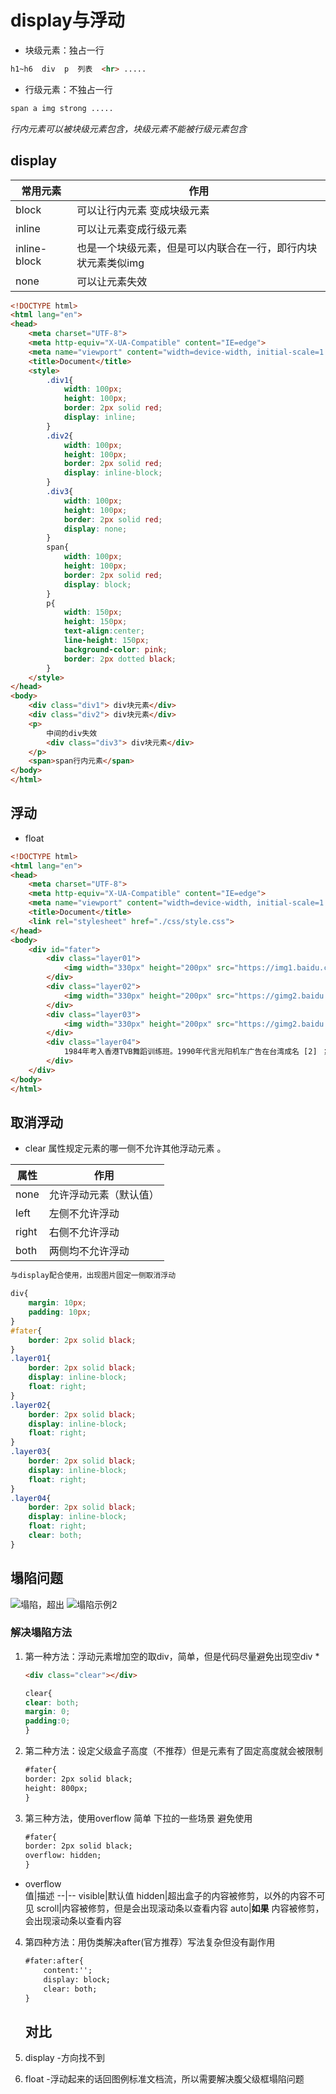 # display与浮动

- 块级元素：独占一行
```html
h1~h6  div  p  列表  <hr> .....
```

- 行级元素：不独占一行
```html
span a img strong .....
```
_行内元素可以被块级元素包含，块级元素不能被行级元素包含_

## display
常用元素|作用
---|---
block|可以让行内元素 变成块级元素
inline|可以让元素变成行级元素
inline-block|也是一个块级元素，但是可以内联合在一行，即行内块状元素类似img
none|可以让元素失效

```html
<!DOCTYPE html>
<html lang="en">
<head>
    <meta charset="UTF-8">
    <meta http-equiv="X-UA-Compatible" content="IE=edge">
    <meta name="viewport" content="width=device-width, initial-scale=1.0">
    <title>Document</title>
    <style>
        .div1{
            width: 100px;
            height: 100px;
            border: 2px solid red;
            display: inline;
        }
        .div2{
            width: 100px;
            height: 100px;
            border: 2px solid red;
            display: inline-block;
        }
        .div3{
            width: 100px;
            height: 100px;
            border: 2px solid red;
            display: none;
        }
        span{
            width: 100px;
            height: 100px;
            border: 2px solid red;
            display: block;
        }
        p{
            width: 150px;
            height: 150px;
            text-align:center;
            line-height: 150px;
            background-color: pink;
            border: 2px dotted black;
        }
    </style>
</head>
<body>
    <div class="div1"> div块元素</div>
    <div class="div2"> div块元素</div>
    <p>
        中间的div失效
        <div class="div3"> div块元素</div>
    </p>
    <span>span行内元素</span>
</body>
</html>
```

## 浮动
- float 
```html
<!DOCTYPE html>
<html lang="en">
<head>
    <meta charset="UTF-8">
    <meta http-equiv="X-UA-Compatible" content="IE=edge">
    <meta name="viewport" content="width=device-width, initial-scale=1.0">
    <title>Document</title>
    <link rel="stylesheet" href="./css/style.css">
</head>
<body>
    <div id="fater">
        <div class="layer01">
            <img width="330px" height="200px" src="https://img1.baidu.com/it/u=1726475353,306474546&fm=253&fmt=auto&app=138&f=JPEG?w=889&h=500" alt="">
        </div>
        <div class="layer02">
            <img width="330px" height="200px" src="https://gimg2.baidu.com/image_search/src=http%3A%2F%2Fi.img16888.com%2Fupload%2FImages%2F2021%2F04%2F795991617933372.jpg&refer=http%3A%2F%2Fi.img16888.com&app=2002&size=f9999,10000&q=a80&n=0&g=0n&fmt=auto?sec=1665152836&t=f52b70b6e824f015fddbce95c8d95793" alt="">
        </div>
        <div class="layer03">
            <img width="330px" height="200px" src="https://gimg2.baidu.com/image_search/src=http%3A%2F%2Fbkimg.cdn.bcebos.com%2Fpic%2Ffaf2b2119313b07e1fcfe16101d7912397dd8c6d&refer=http%3A%2F%2Fbkimg.cdn.bcebos.com&app=2002&size=f9999,10000&q=a80&n=0&g=0n&fmt=auto?sec=1665152883&t=7ae4842d6012841a0642e5570c1dcf7a" alt="">
        </div>
        <div class="layer04">
            1984年考入香港TVB舞蹈训练班。1990年代言光阳机车广告在台湾成名 [2] ；
        </div>
    </div>
</body>
</html>
```
## 取消浮动
- clear 属性规定元素的哪一侧不允许其他浮动元素 。

属性|作用
--|---
none|允许浮动元素（默认值）
left|左侧不允许浮动
right|右侧不允许浮动
both|两侧均不允许浮动

```txt
与display配合使用，出现图片固定一侧取消浮动
```


```css
div{
    margin: 10px;
    padding: 10px;
}
#fater{
    border: 2px solid black;
}
.layer01{
    border: 2px solid black;
    display: inline-block;
    float: right;
}
.layer02{
    border: 2px solid black;
    display: inline-block;
    float: right;
}
.layer03{
    border: 2px solid black;
    display: inline-block;
    float: right;
}
.layer04{
    border: 2px solid black;
    display: inline-block;
    float: right;
    clear: both;
}
```

## 塌陷问题
![塌陷，超出](https://user-images.githubusercontent.com/109905813/189154173-47c94c95-1179-49f6-aa7f-79ae21202f59.png)
![塌陷示例2](https://user-images.githubusercontent.com/109905813/189154257-7bc73254-bb77-4659-94d9-a3547014916c.png)

### 解决塌陷方法
1. 第一种方法：浮动元素增加空的取div，简单，但是代码尽量避免出现空div
    * 
    ```html
    <div class="clear"></div>
    ```
    ```css
    clear{
    clear: both;
    margin: 0;
    padding:0;
    }
    ```
2. 第二种方法：设定父级盒子高度（不推荐）但是元素有了固定高度就会被限制
    ```html
    #fater{
    border: 2px solid black;
    height: 800px;
    }
    ```
3. 第三种方法，使用overflow 简单 下拉的一些场景 避免使用
    ```html
    #fater{
    border: 2px solid black;
    overflow: hidden;
    }
    ```
    
- overflow    
    值|描述
    --|--
    visible|默认值
    hidden|超出盒子的内容被修剪，以外的内容不可见
    scroll|内容被修剪，但是会出现滚动条以查看内容
    auto|__如果__ 内容被修剪，会出现滚动条以查看内容

4. 第四种方法：用伪类解决after(官方推荐）写法复杂但没有副作用

    ```html
    #fater:after{
        content:'';
        display: block;
        clear: both;
    }
    ```
    
    ## 对比
    
1. display
    -方向找不到
    
2.  float
    -浮动起来的话回图例标准文档流，所以需要解决腹父级框塌陷问题











